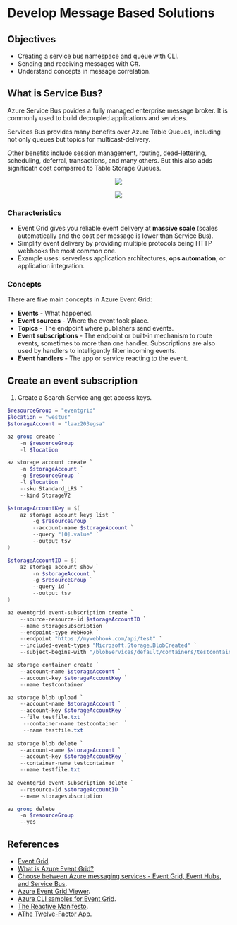 # Develop Message Based Solutions

## Objectives
* Creating a service bus namespace and queue with CLI.
* Sending and receiving messages with C#.
* Understand concepts in message correlation.

## What is Service Bus?
Azure Service Bus povides a fully managed enterprise message broker. It is commonly used to build decoupled applications and services.

Services Bus provides many benefits over Azure Table Queues, including not only queues but topics for multicast-delivery.

Other benefits include session management, routing, dead-lettering, scheduling, deferral, transactions, and many others. But this also adds significatn cost comparred to Table Storage Queues.

<p align="center">
    <img src="https://docs.microsoft.com/en-us/azure/service-bus-messaging/media/service-bus-messaging-overview/about-service-bus-queue.png"/>
</p>

<p align="center">
    <img src="https://docs.microsoft.com/en-us/azure/service-bus-messaging/media/service-bus-messaging-overview/about-service-bus-topic.png"/>
</p>

### Characteristics
* Event Grid gives you reliable event delivery at **massive scale** (scales automatically and the cost per message is lower than Service Bus).
* Simplify event delivery by providing multiple protocols being HTTP webhooks the most common one.
* Example uses: serverless application architectures, **ops automation**, or application integration.

### Concepts
There are five main concepts in Azure Event Grid:
* **Events** - What happened.
* **Event sources** - Where the event took place.
* **Topics** - The endpoint where publishers send events.
* **Event subscriptions** - The endpoint or built-in mechanism to route events, sometimes to more than one handler. Subscriptions are also used by handlers to intelligently filter incoming events.
* **Event handlers** - The app or service reacting to the event.

## Create an event subscription
1. Create a Search Service ang get access keys.
```powershell
$resourceGroup = "eventgrid"
$location = "westus"
$storageAccount = "laaz203egsa"

az group create `
    -n $resourceGroup 
    -l $location

az storage account create `
    -n $storageAccount `
    -g $resourceGroup `
    -l $location `
    --sku Standard_LRS `
    --kind StorageV2 

$storageAccountKey = $(
    az storage account keys list `
        -g $resourceGroup `
        --account-name $storageAccount `
        --query "[0].value" `
        --output tsv
)

$storageAccountID = $(
    az storage account show `
        -n $storageAccount `
        -g $resourceGroup `
        --query id `
        --output tsv
)

az eventgrid event-subscription create `
    --source-resource-id $storageAccountID `
    --name storagesubscription `
    --endpoint-type WebHook `
    --endpoint "https://mywebhook.com/api/test" `
    --included-event-types "Microsoft.Storage.BlobCreated" `
    --subject-begins-with "/blobServices/default/containers/testcontainer/"

az storage container create `
    --account-name $storageAccount `
    --account-key $storageAccountKey `
    --name testcontainer

az storage blob upload `
    --account-name $storageAccount `
    --account-key $storageAccountKey `
    --file testfile.txt `
     --container-name testcontainer  `
     --name testfile.txt
  
az storage blob delete `
    --account-name $storageAccount `
    --account-key $storageAccountKey `
    --container-name testcontainer  `
    --name testfile.txt
  
az eventgrid event-subscription delete `
    --resource-id $storageAccountID `
    --name storagesubscription 

az group delete 
    -n $resourceGroup 
    --yes
```

## References
* [Event Grid](https://azure.microsoft.com/en-us/services/event-grid/).
* [What is Azure Event Grid?](https://docs.microsoft.com/en-us/azure/event-grid/overview)
* [Choose between Azure messaging services - Event Grid, Event Hubs, and Service Bus](https://docs.microsoft.com/en-us/azure/event-grid/compare-messaging-services).
* [Azure Event Grid Viewer](https://docs.microsoft.com/en-us/samples/azure-samples/azure-event-grid-viewer/azure-event-grid-viewer/).
* [Azure CLI samples for Event Grid](https://docs.microsoft.com/en-us/azure/event-grid/cli-samples).
* [The Reactive Manifesto](https://www.reactivemanifesto.org).
* [AThe Twelve-Factor App](https://12factor.net).